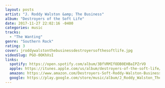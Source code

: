 ```yaml
---
layout: posts
artist: "J. Roddy Walston &amp; The Business"
album: "Destroyers of the Soft Life"
date: 2017-11-27 22:02:16 -0400
categories: music
tracks:
  - "The Wanting"
genre: "Southern Rock"
rating: 3
cover: jroddywalstonthebusinessdestroyersofthesoftlife.jpg
videoSlug: PGO-0OKhXsI
links:
  spotify: https://open.spotify.com/album/3BfVRMIfODB0EHBaIPZrVO
  apple: https://itunes.apple.com/us/album/destroyers-of-the-soft-life/1270476917
  amazon: https://www.amazon.com/Destroyers-Soft-Roddy-Walston-Business/dp/B074Q57T5W/
  google: https://play.google.com/store/music/album/J_Roddy_Walston_The_Business_Destroyers_Of_The_Sof?id=Btidhfv6bhco4e3j2hdarwi4nra&hl=en
---
```



